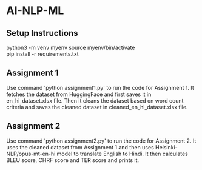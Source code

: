 # AI-NLP-ML

## Setup Instructions
python3 -m venv myenv
source myenv/bin/activate  
pip install -r requirements.txt 

## Assignment 1 
Use command 'python assignment1.py' to run the code for Assignment 1.
It fetches the dataset from HuggingFace and first saves it in en_hi_dataset.xlsx file. Then it cleans the dataset based on word count criteria and saves the cleaned dataset in cleaned_en_hi_dataset.xlsx file.

## Assignment 2
Use command 'python assignment2.py' to run the code for Assignment 2.
It uses the cleaned dataset from Assignment 1 and then uses Helsinki-NLP/opus-mt-en-hi model to translate English to Hindi. It then calculates BLEU score, CHRF score and TER score and prints it.

